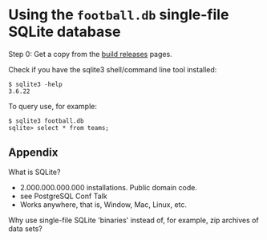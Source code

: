 
# Using the `football.db` single-file SQLite database

Step 0: Get a copy from the [build releases](https://github.com/openfootball/build/releases) pages.


Check if you have the sqlite3 shell/command line tool installed:

    $ sqlite3 -help
    3.6.22

To query use, for example:

    $ sqlite3 football.db
    sqlite> select * from teams;



## Appendix


What is SQLite?

- 2.000.000.000.000 installations. Public domain code.
- see PostgreSQL Conf Talk
- Works anywhere, that is, Window, Mac, Linux, etc.



Why use single-file SQLite 'binaries' instead of, for example, zip archives of data sets?

